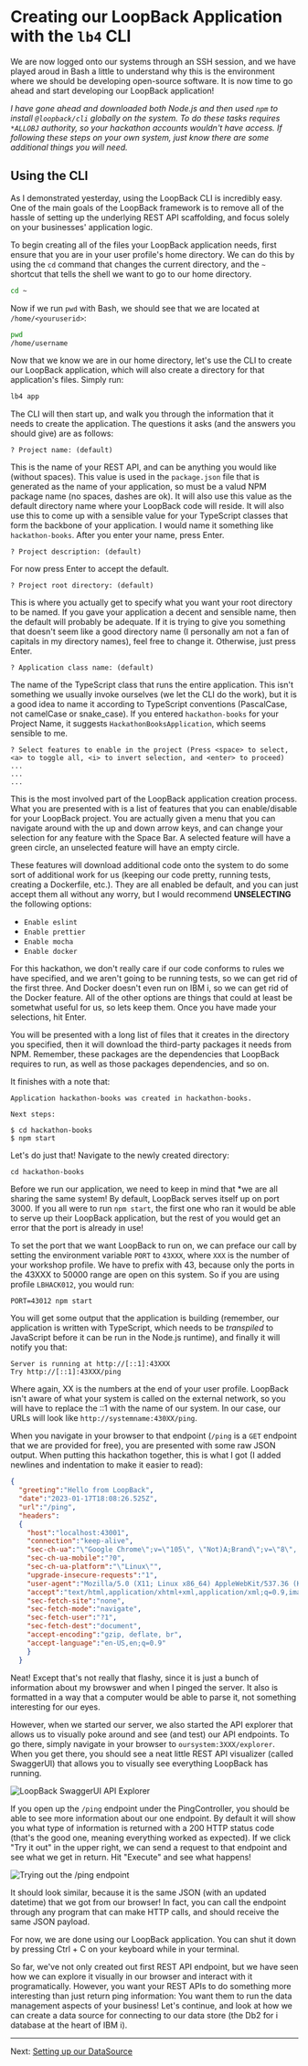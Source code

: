 # Creating our LoopBack Application with the `lb4` CLI

We are now logged onto our systems through an SSH session, and we have played aroud in Bash a little to understand why this is the environment where we should be developing open-source software. It is now time to go ahead and start developing our LoopBack application!

_I have gone ahead and downloaded both Node.js and then used `npm` to install `@loopback/cli` globally on the system. To do these tasks requires `*ALLOBJ` authority, so your hackathon accounts wouldn't have access. If following these steps on your own system, just know there are some additional things you will need._

## Using the CLI

As I demonstrated yesterday, using the LoopBack CLI is incredibly easy. One of the main goals of the LoopBack framework is to remove all of the hassle of setting up the underlying REST API scaffolding, and focus solely on your businesses' application logic.

To begin creating all of the files your LoopBack application needs, first ensure that you are in your user profile's home directory. We can do this by using the `cd` command that changes the current directory, and the `~` shortcut that tells the shell we want to go to our home directory.

```bash
cd ~
```

Now if we run `pwd` with Bash, we should see that we are located at `/home/<youruserid>`:

```bash
pwd
/home/username
```

Now that we know we are in our home directory, let's use the CLI to create our LoopBack application, which will also create a directory for that application's files. Simply run:

```bash
lb4 app
```

The CLI will then start up, and walk you through the information that it needs to create the application. The questions it asks (and the answers you should give) are as follows:

```
? Project name: (default)
```
This is the name of your REST API, and can be anything you would like (without spaces). This value is used in the `package.json` file that is generated as the name of your application, so must be a valud NPM package name (no spaces, dashes are ok). It will also use this value as the default directory name where your LoopBack code will reside. It will also use this to come up with a sensible value for your TypeScript classes that form the backbone of your application. I would name it something like `hackathon-books`. After you enter your name, press Enter.

```
? Project description: (default)
```
For now press Enter to accept the default.

```
? Project root directory: (default)
```
This is where you actually get to specify what you want your root directory to be named. If you gave your application a decent and sensible name, then the default will probably be adequate. If it is trying to give you something that doesn't seem like a good directory name (I personally am not a fan of capitals in my directory names), feel free to change it. Otherwise, just press Enter.

```
? Application class name: (default)
```
The name of the TypeScript class that runs the entire application. This isn't something we usually invoke ourselves (we let the CLI do the work), but it is a good idea to name it according to TypeScript conventions (PascalCase, not camelCase or snake_case). If you entered `hackathon-books` for your Project Name, it suggests `HackathonBooksApplication`, which seems sensible to me.

```
? Select features to enable in the project (Press <space> to select, <a> to toggle all, <i> to invert selection, and <enter> to proceed)
...
...
...
```
This is the most involved part of the LoopBack application creation process. What you are presented with is a list of features that you can enable/disable for your LoopBack project. You are actually given a menu that you can navigate around with the up and down arrow keys, and can change your selection for any feature with the Space Bar. A selected feature will have a green circle, an unselected feature will have an empty circle.

These features will download additional code onto the system to do some sort of additional work for us (keeping our code pretty, running tests, creating a Dockerfile, etc.). They are all enabled be default, and you can just accept them all without any worry, but I would recommend **UNSELECTING** the following options:

* `Enable eslint`
* `Enable prettier`
* `Enable mocha`
* `Enable docker`

For this hackathon, we don't really care if our code conforms to rules we have specified, and we aren't going to be running tests, so we can get rid of the first three. And Docker doesn't even run on IBM i, so we can get rid of the Docker feature. All of the other options are things that could at least be sometwhat useful for us, so lets keep them. Once you have made your selections, hit Enter.

You will be presented with a long list of files that it creates in the directory you specified, then it will download the third-party packages it needs from NPM. Remember, these packages are the dependencies that LoopBack requires to run, as well as those packages dependencies, and so on.

It finishes with a note that:

```
Application hackathon-books was created in hackathon-books.

Next steps:

$ cd hackathon-books
$ npm start
```

Let's do just that! Navigate to the newly created directory:

```
cd hackathon-books
```

Before we run our application, we need to keep in mind that *we are all sharing the same system! By default, LoopBack serves itself up on port 3000. If you all were to run `npm start`, the first one who ran it would be able to serve up their LoopBack application, but the rest of you would get an error that the port is already in use!

To set the port that we want LoopBack to run on, we can preface our call by setting the environment variable `PORT` to `43XXX`, where `XXX` is the number of your workshop profile. We have to prefix with 43, because only the ports in the 43XXX to 50000 range are open on this system. So if you are using profile `LBHACK012`, you would run:

```
PORT=43012 npm start
```

You will get some output that the application is building (remember, our application is written with TypeScript, which needs to be _transpiled_ to JavaScript before it can be run in the Node.js runtime), and finally it will notify you that:

```
Server is running at http://[::1]:43XXX
Try http://[::1]:43XXX/ping
```

Where again, XX is the numbers at the end of your user profile. LoopBack isn't aware of what your system is called on the external network, so you will have to replace the ::1 with the name of our system. In our case, our URLs will look like `http://systemname:430XX/ping`.

When you navigate in your browser to that endpoint (`/ping` is a `GET` endpoint that we are provided for free), you are presented with  some raw JSON output. When putting this hackathon together, this is what I got (I added newlines and indentation to make it easier to read):

```json
{
  "greeting":"Hello from LoopBack",
  "date":"2023-01-17T18:08:26.525Z",
  "url":"/ping",
  "headers":
  {
    "host":"localhost:43001",
    "connection":"keep-alive",
    "sec-ch-ua":"\"Google Chrome\";v=\"105\", \"Not)A;Brand\";v=\"8\", \"Chromium\";v=\"105\"",
    "sec-ch-ua-mobile":"?0",
    "sec-ch-ua-platform":"\"Linux\"",
    "upgrade-insecure-requests":"1",
    "user-agent":"Mozilla/5.0 (X11; Linux x86_64) AppleWebKit/537.36 (KHTML, like Gecko) Chrome/105.0.0.0 Safari/537.36",
    "accept":"text/html,application/xhtml+xml,application/xml;q=0.9,image/avif,image/webp,image/apng,*/*;q=0.8,application/signed-exchange;v=b3;q=0.9",
    "sec-fetch-site":"none",
    "sec-fetch-mode":"navigate",
    "sec-fetch-user":"?1",
    "sec-fetch-dest":"document",
    "accept-encoding":"gzip, deflate, br",
    "accept-language":"en-US,en;q=0.9"
    }
  }
```

Neat! Except that's not really that flashy, since it is just a bunch of information about my browswer and when I pinged the server. It also is formatted in a way that a computer would be able to parse it, not something interesting for our eyes.

However, when we started our server, we also started the API explorer that allows us to visually poke around and see (and test) our API endpoints. To go there, simply navigate in your browser to `oursystem:3XXX/explorer`. When you get there, you should see a neat little REST API visualizer (called SwaggerUI) that allows you to visually see everything LoopBack has running.

![LoopBack SwaggerUI API Explorer](assets/d.explorer.png)

If you open up the `/ping` endpoint under the PingController, you should be able to see more information about our one endpoint. By default it will show you what type of information is returned with a 200 HTTP status code (that's the good one, meaning everything worked as expected). If we click "Try it out" in the upper right, we can send a request to that endpoint and see what we get in return. Hit "Execute" and see what happens!

![Trying out the /ping endpoint](assets/d.ping.png)

It should look similar, because it is the same JSON (with an updated datetime) that we got from our browser! In fact, you can call the endpoint through any program that can make HTTP calls, and should receive the same JSON payload.

For now, we are done using our LoopBack application. You can shut it down by pressing Ctrl + C on your keyboard while in your terminal.

So far, we've not only created out first REST API endpoint, but we have seen how we can explore it visually in our browser and interact with it programatically. However, you want your REST APIs to do something more interesting than just return ping information: You want them to run the data management aspects of your business! Let's continue, and look at how we can create a data source for connecting to our data store (the Db2 for i database at the heart of IBM i).

---
Next: [Setting up our DataSource](e.loopback-datasource.md)